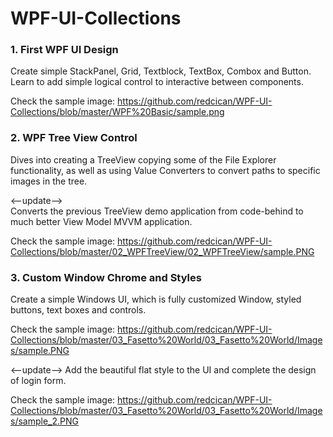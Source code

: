 # WPF-UI-Collections

### 1. First WPF UI Design

Create simple StackPanel, Grid, Textblock, TextBox, Combox and Button. Learn to add simple logical control to interactive between components.

Check the sample image: https://github.com/redcican/WPF-UI-Collections/blob/master/WPF%20Basic/sample.png

### 2. WPF Tree View Control

Dives into creating a TreeView copying some of the File Explorer functionality, as well as using Value Converters to convert paths to specific images in the tree.

<--update-->  
Converts the previous TreeView demo application from code-behind to much better View Model MVVM application.

Check the sample image: https://github.com/redcican/WPF-UI-Collections/blob/master/02_WPFTreeView/02_WPFTreeView/sample.PNG

### 3. Custom Window Chrome and Styles

Create a simple Windows UI, which is fully customized Window, styled buttons, text boxes and controls.

Check the sample image: https://github.com/redcican/WPF-UI-Collections/blob/master/03_Fasetto%20World/03_Fasetto%20World/Images/sample.PNG

<--update-->
Add the beautiful flat style to the UI and complete the design of login form. 

Check the sample image: https://github.com/redcican/WPF-UI-Collections/blob/master/03_Fasetto%20World/03_Fasetto%20World/Images/sample_2.PNG
